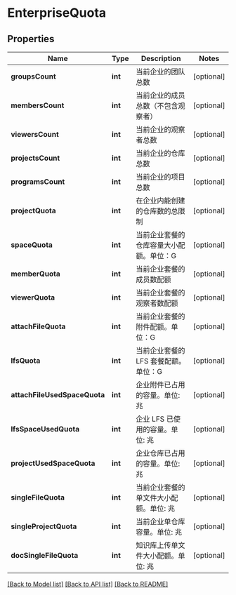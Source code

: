 # EnterpriseQuota

## Properties
Name | Type | Description | Notes
------------ | ------------- | ------------- | -------------
**groupsCount** | **int** | 当前企业的团队总数 | [optional] 
**membersCount** | **int** | 当前企业的成员总数（不包含观察者） | [optional] 
**viewersCount** | **int** | 当前企业的观察者总数 | [optional] 
**projectsCount** | **int** | 当前企业的仓库总数 | [optional] 
**programsCount** | **int** | 当前企业的项目总数 | [optional] 
**projectQuota** | **int** | 在企业内能创建的仓库数的总限制 | [optional] 
**spaceQuota** | **int** | 当前企业套餐的仓库容量大小配额。单位：G | [optional] 
**memberQuota** | **int** | 当前企业套餐的成员数配额 | [optional] 
**viewerQuota** | **int** | 当前企业套餐的观察者数配额 | [optional] 
**attachFileQuota** | **int** | 当前企业套餐的附件配额。单位：G | [optional] 
**lfsQuota** | **int** | 当前企业套餐的 LFS 套餐配额。单位：G | [optional] 
**attachFileUsedSpaceQuota** | **int** | 企业附件已占用的容量。单位: 兆 | [optional] 
**lfsSpaceUsedQuota** | **int** | 企业 LFS 已使用的容量。单位: 兆 | [optional] 
**projectUsedSpaceQuota** | **int** | 企业仓库已占用的容量。单位: 兆 | [optional] 
**singleFileQuota** | **int** | 当前企业套餐的单文件大小配额。单位: 兆 | [optional] 
**singleProjectQuota** | **int** | 当前企业单仓库容量。单位: 兆 | [optional] 
**docSingleFileQuota** | **int** | 知识库上传单文件大小配额。单位: 兆 | [optional] 

[[Back to Model list]](../../README.md#documentation-for-models) [[Back to API list]](../../README.md#documentation-for-api-endpoints) [[Back to README]](../../README.md)


